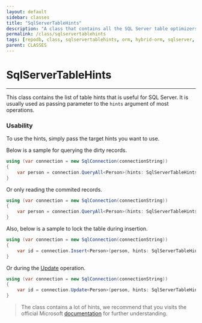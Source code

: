 ```yaml
---
layout: default
sidebar: classes
title: "SqlServerTableHints"
description: "A class that contains all the SQL Server table optimizers."
permalink: /class/sqlservertablehints
tags: [repodb, class, sqlservertablehints, orm, hybrid-orm, sqlserver, sqlite, mysql, postgresql]
parent: CLASSES
---
```


# SqlServerTableHints

---

This class contains the list of table hints that is useful for SQL Server. It is usually used as passing parameter to the `hints` argument of most operations.

### Usability

To use the hints, simply pass the target hints you want to use.

Below is a sample for querying the dirty records.

```csharp
using (var connection = new SqlConnection(connectionString))
{
    var person = connection.QueryAll<Person>(hints: SqlServerTableHints.NoLock);
}
```

Or only reading the commited records.

```csharp
using (var connection = new SqlConnection(connectionString))
{
    var person = connection.QueryAll<Person>(hints: SqlServerTableHints.ReadPast);
}
```

Also, below is a sample to lock the table during insertion.

```csharp
using (var connection = new SqlConnection(connectionString))
{
    var id = connection.Insert<Person>(person, hints: SqlServerTableHints.TabLock);
}
```

Or during the [Update](/operation/update) operation.

```csharp
using (var connection = new SqlConnection(connectionString))
{
    var id = connection.Update<Person>(person, hints: SqlServerTableHints.TabLock);
}
```

> The class contains a lot of hints, we recommend that you visits the official Microsoft [documentation](https://docs.microsoft.com/en-us/sql/t-sql/queries/hints-transact-sql-table?view=sql-server-2017) for further understanding.
